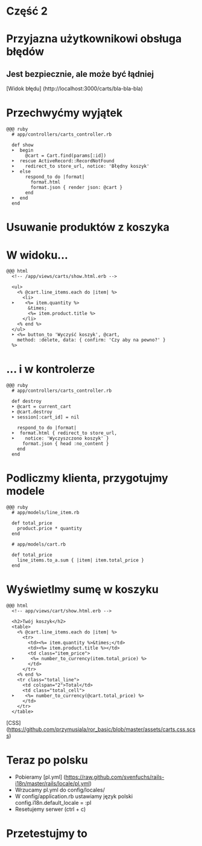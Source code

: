 <!SLIDE title-slide transition=fade>

# Część 2 #

<!SLIDE transition=fade>

# Przyjazna użytkownikowi obsługa błędów

<!SLIDE transition=fade>

## Jest bezpiecznie, ale może być łądniej
[Widok błędu] (http://localhost:3000/carts/bla-bla-bla)

<!SLIDE smaller transition=fade>

# Przechwyćmy wyjątek
    @@@ ruby
      # app/controllers/carts_controller.rb

      def show
      ➤  begin
           @cart = Cart.find(params[:id])
      ➤  rescue ActiveRecord::RecordNotFound
      ➤    redirect_to store_url, notice: 'Błędny koszyk'
      ➤  else
           respond_to do |format|
             format.html
             format.json { render json: @cart }
           end
      ➤  end
      end

<!SLIDE transition=fade>

# Usuwanie produktów z koszyka

<!SLIDE smaller transition=fade>

# W widoku...
    @@@ html
      <!-- /app/views/carts/show.html.erb -->
      
      <ul>
        <% @cart.line_items.each do |item| %>
          <li>
      ➤    <%= item.quantity %>
            &times;
            <%= item.product.title %>
          </li>
        <% end %>
      </ul>
      ➤ <%= button_to 'Wyczyść koszyk', @cart, 
        method: :delete, data: { confirm: 'Czy aby na pewno?' }
      %>

<!SLIDE smaller transition=fade>

# ... i w kontrolerze

    @@@ ruby
      # app/controllers/carts_controller.rb
      
      def destroy
      ➤ @cart = current_cart
      ➤ @cart.destroy
      ➤ session[:cart_id] = nil

        respond_to do |format|
      ➤  format.html { redirect_to store_url,
      ➤    notice: 'Wyczyszczono koszyk' }
          format.json { head :no_content }
        end
      end

<!SLIDE small transition=fade>

# Podliczmy klienta, przygotujmy modele

    @@@ ruby
      # app/models/line_item.rb
      
      def total_price
        product.price * quantity
      end

      # app/models/cart.rb
      
      def total_price
        line_items.to_a.sum { |item| item.total_price }
      end

<!SLIDE smaller transition=fade>

# Wyświetlmy sumę w koszyku

    @@@ html
      <!-- app/views/cart/show.html.erb -->

      <h2>Twój koszyk</h2>
      <table>
        <% @cart.line_items.each do |item| %>
          <tr>
            <td><%= item.quantity %>&times;</td>
            <td><%= item.product.title %></td>
            <td class="item_price">
      ➤      <%= number_to_currency(item.total_price) %>
            </td>
          </tr>
        <% end %>
        <tr class="total_line">
          <td colspan="2">Total</td>
          <td class="total_cell">
      ➤    <%= number_to_currency(@cart.total_price) %>
          </td>
        </tr>
      </table>

[CSS] (https://github.com/przymusiala/ror_basic/blob/master/assets/carts.css.scss)

<!SLIDE smaller transition=fade>

# Teraz po polsku

* Pobieramy [pl.yml] (https://raw.github.com/svenfuchs/rails-i18n/master/rails/locale/pl.yml)
* Wrzucamy pl.yml do config/locales/
* W config/application.rb ustawiamy język polski
        config.i18n.default_locale = :pl
* Resetujemy serwer (ctrl + c)

<!SLIDE smaller transition=fade>

# Przetestujmy to